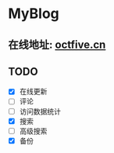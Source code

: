 # MyBlog

在线地址: [octfive.cn](https://octfive.cn)
----------

## TODO


- [x] 在线更新
- [ ] 评论
- [ ] 访问数据统计
- [x] 搜索
- [ ] 高级搜索
- [x] 备份